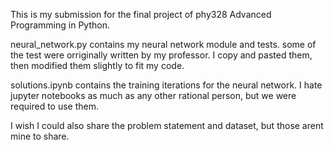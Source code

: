 This is my submission for the final project of phy328 Advanced Programming in Python.


neural_network.py contains my neural network module and tests. some of the test were orriginally written by my professor.
I copy and pasted them, then modified them slightly to fit my code.


solutions.ipynb contains the training iterations for the neural network. I hate jupyter notebooks as much as any other rational person, but we were required to use them.


I wish I could also share the problem statement and dataset, but those arent mine to share.
